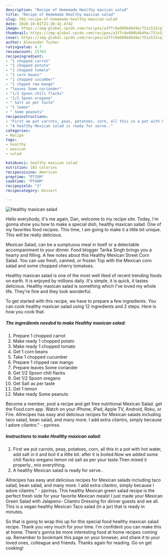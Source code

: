 ```yaml
---
description: "Recipe of Homemade Healthy maxican salad"
title: "Recipe of Homemade Healthy maxican salad"
slug: 502-recipe-of-homemade-healthy-maxican-salad
date: 2020-10-01T21:30:42.474Z
image: https://img-global.cpcdn.com/recipes/a3ffc0e009bd649e/751x532cq70/healthy-maxican-salad-recipe-main-photo.jpg
thumbnail: https://img-global.cpcdn.com/recipes/a3ffc0e009bd649e/751x532cq70/healthy-maxican-salad-recipe-main-photo.jpg
cover: https://img-global.cpcdn.com/recipes/a3ffc0e009bd649e/751x532cq70/healthy-maxican-salad-recipe-main-photo.jpg
author: Alexander Tucker
ratingvalue: 4.7
reviewcount: 15783
recipeingredient:
- "1 chopped carrot"
- "1 chopped potato"
- "1 chopped tomato"
- "1 corn beans"
- "1 chopped cucumber"
- "1 chpped raw mango"
- "leaves Some coriander"
- "1/2 Spoon chili flacks"
- "1/2 Spoon oregano"
- " Salt as per taste"
- "1 lemon"
- " Some peanuts"
recipeinstructions:
- "First we put carrots, peas, potatoes, corn, all this in a pot with hot water, add salt in it and boil it a little bit. after it is boiled.Now we added some chili flacks oregano lemon nd salt as per your taste.Then mixed it properly., mix everything."
- "A healthy Mexican salad is ready for serve.."
categories:
- Recipe
tags:
- healthy
- maxican
- salad

katakunci: healthy maxican salad 
nutrition: 183 calories
recipecuisine: American
preptime: "PT35M"
cooktime: "PT48M"
recipeyield: "3"
recipecategory: Dessert

---
```



![Healthy maxican salad](https://img-global.cpcdn.com/recipes/a3ffc0e009bd649e/751x532cq70/healthy-maxican-salad-recipe-main-photo.jpg)

Hello everybody, it's me again, Dan, welcome to my recipe site. Today, I'm gonna show you how to make a special dish, healthy maxican salad. One of my favorites food recipes. This time, I am going to make it a little bit unique. This will be really delicious.

Mexican Salad, can be a sumptuous meal in itself or a delectable accompaniment to your dinner. Food blogger Tarika Singh brings you a hearty and filling. A few notes about this Healthy Mexican Street Corn Salad. You can use fresh, canned, or frozen Top with the Mexican corn salad and some chopped cherry tomatoes.

Healthy maxican salad is one of the most well liked of recent trending foods on earth. It is enjoyed by millions daily. It's simple, it is quick, it tastes delicious. Healthy maxican salad is something which I've loved my whole life. They're fine and they look wonderful.


To get started with this recipe, we have to prepare a few ingredients. You can cook healthy maxican salad using 12 ingredients and 2 steps. Here is how you cook that.

<!--inarticleads1-->

##### The ingredients needed to make Healthy maxican salad:

1. Prepare 1 chopped carrot
1. Make ready 1 chopped potato
1. Make ready 1 chopped tomato
1. Get 1 corn beans
1. Take 1 chopped cucumber
1. Prepare 1 chpped raw mango
1. Prepare leaves Some coriander
1. Get 1/2 Spoon chili flacks
1. Get 1/2 Spoon oregano
1. Get  Salt as per taste
1. Get 1 lemon
1. Make ready  Some peanuts


Become a member, post a recipe and get free nutritional Mexican Salad. get the Food.com app. Watch on your iPhone, iPad, Apple TV, Android, Roku, or Fire. Allrecipes has easy and delicious recipes for Mexican salads including taco salad, bean salad, and many more. I add extra cilantro, simply because I adore cilantro.&#34; - pprinss. 

<!--inarticleads2-->

##### Instructions to make Healthy maxican salad:

1. First we put carrots, peas, potatoes, corn, all this in a pot with hot water, add salt in it and boil it a little bit. after it is boiled.Now we added some chili flacks oregano lemon nd salt as per your taste.Then mixed it properly., mix everything.
1. A healthy Mexican salad is ready for serve..


Allrecipes has easy and delicious recipes for Mexican salads including taco salad, bean salad, and many more. I add extra cilantro, simply because I adore cilantro.&#34; - pprinss. This healthy Mexican green salad recipe is the perfect fresh side for your favorite Mexican meals! I just made your Mexican Green Salad with Jalapeno- Cilantro Dressing for dinner guests and we all. This is a vegan healthy Mexican Taco salad (in a jar) that is ready in minutes. 

So that is going to wrap this up for this special food healthy maxican salad recipe. Thank you very much for your time. I'm confident you can make this at home. There's gonna be more interesting food at home recipes coming up. Remember to bookmark this page on your browser, and share it to your loved ones, colleague and friends. Thanks again for reading. Go on get cooking!
